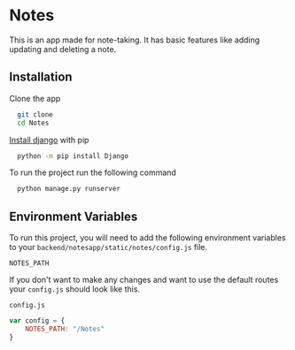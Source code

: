 
# Notes

This is an app made for note-taking. It has basic features like adding updating and deleting a note.

## Installation
Clone the app

```bash
  git clone
  cd Notes
```

[Install django](https://docs.djangoproject.com/en/4.0/topics/install/#s-installing-an-official-release-with-pip) with pip

```bash
  python -m pip install Django
```

To run the project run the following command
```bash
  python manage.py runserver
```
## Environment Variables

To run this project, you will need to add the following environment variables to your `backend/notesapp/static/notes/config.js` file.

`NOTES_PATH`

If you don't want to make any changes and want to use the default routes your `config.js` should look like this.

`config.js`
```js
var config = {
    NOTES_PATH: "/Notes"
}
```

